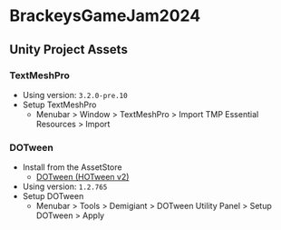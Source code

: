 # BrackeysGameJam2024

## Unity Project Assets

### TextMeshPro

  * Using version: `3.2.0-pre.10`
  * Setup TextMeshPro
    * Menubar > Window > TextMeshPro > Import TMP Essential Resources > Import

### DOTween

  * Install from the AssetStore
    * [DOTween (HOTween v2)](https://assetstore.unity.com/packages/tools/animation/dotween-hotween-v2-27676)
  * Using version: `1.2.765`
  * Setup DOTween
    * Menubar > Tools > Demigiant > DOTween Utility Panel > Setup DOTween > Apply